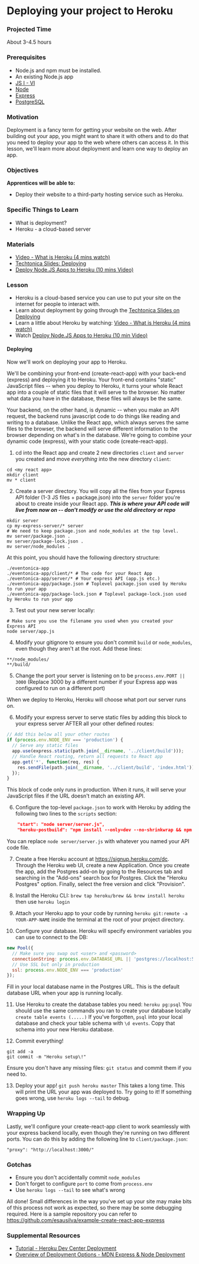 # Deploying your project to Heroku

### Projected Time

About 3-4.5 hours

### Prerequisites

- Node.js and npm must be installed.
- An existing Node.js app
- [JS I - VI](../javascript)
- [Node](../node-js/node-js.md)
- [Express](../express-js/express.md)
- [PostgreSQL](../databases/installing-postgresql.md)

### Motivation

Deployment is a fancy term for getting your website on the web. After building out your app, you might want to share it with others and to do that you need to deploy your app to the web where others can access it. In this lesson, we'll learn more about deployment and learn one way to deploy an app.

### Objectives

**Apprentices will be able to:**

- Deploy their website to a third-party hosting service such as Heroku.

### Specific Things to Learn

- What is deployment?
- Heroku - a cloud-based server

### Materials

- [Video - What is Heroku (4 mins watch)](https://youtu.be/r5ZUQvl9BtE)
- [Techtonica Slides: Deploying](https://docs.google.com/presentation/d/1Enwhd9hl1fn1-afMXJ6xvkJm5SDJpHjfQoA7s2znHpw/edit?usp=sharing)
- [Deploy Node.JS Apps to Heroku (10 mins Video)](https://youtu.be/AZNFox2CvBk)

### Lesson

- Heroku is a cloud-based service you can use to put your site on the internet for people to interact with.
- Learn about deployment by going through the [Techtonica Slides on Deploying](https://docs.google.com/presentation/d/1Enwhd9hl1fn1-afMXJ6xvkJm5SDJpHjfQoA7s2znHpw/edit?usp=sharing)
- Learn a little about Heroku by watching: [Video - What is Heroku (4 mins watch)](https://youtu.be/r5ZUQvl9BtE)
- Watch [Deploy Node.JS Apps to Heroku (10 min Video)](https://youtu.be/AZNFox2CvBk)

#### Deploying

Now we'll work on deploying your app to Heroku.

We'll be combining your front-end (create-react-app) with your back-end (express) and deploying it to Heroku. Your front-end contains "static" JavaScript files -- when you deploy to Heroku, it turns your whole React app into a couple of static files that it will serve to the browser. No matter what data you have in the database, these files will always be the same.

Your backend, on the other hand, is dynamic -- when you make an API request, the backend runs javascript code to do things like reading and writing to a database. Unlike the React app, which always serves the same files to the browser, the backend will serve different information to the browser depending on what's in the database. We're going to combine your dynamic code (express), with your static code (create-react-app).

1. cd into the React app and create 2 new directories `client` and `server` you created and move _everything_ into the  new directory `client`:

```
cd <my react app>
mkdir client
mv * client
```

2. Create a server directory. You will copy all the files from your Express API folder (1-3 JS files + package.json) into the `server` folder you're about to create inside your React app. _**This is where your API code will live from now on -- don't modify or use the old directory or repo**_

```
mkdir server
cp my-express-server/* server
# We need to keep package.json and node_modules at the top level.
mv server/package.json .
mv server/package-lock.json .
mv server/node_modules .
```

At this point, you should have the following directory structure:

```
./eventonica-app
./eventonica-app/client/* # The code for your React App
./eventonica-app/server/* # Your express API (app.js etc.)
./eventonica-app/package.json # Toplevel package.json used by Heroku to run your app
./eventonica-app/package-lock.json # Toplevel package-lock.json used by Heroku to run your app
```

3. Test out your new server locally:

```
# Make sure you use the filename you used when you created your Express API
node server/app.js
```

4. Modify your gitignore to ensure you don't commit `build` or `node_modules`, even though they aren't at the root. Add these lines:

```
**/node_modules/
**/build/
```

5. Change the port your server is listening on to be
   `process.env.PORT || 3000` (Replace 3000 by a different number if your Express app was configured to run on a different port)

When we deploy to Heroku, Heroku will choose what port our server runs on.

6. Modify your express server to serve static files by adding this block to your express server AFTER all your other defined routes:

```javascript
// Add this below all your other routes
if (process.env.NODE_ENV === 'production') {
  // Serve any static files
  app.use(express.static(path.join(__dirname, '../client/build')));
  // Handle React routing, return all requests to React app
  app.get('*', function(req, res) {
    res.sendFile(path.join(__dirname, '../client/build', 'index.html'));
  });
}
```

This block of code only runs in production. When it runs, it will serve your JavaScript files if the URL doesn't match an existing API.

6. Configure the top-level `package.json` to work with Heroku by adding the following two lines to the `scripts` section:

```json
    "start": "node server/server.js",
    "heroku-postbuild": "npm install --only=dev --no-shrinkwrap && npm run build"
```

You can replace `node server/server.js` with whatever you named your API code
file.

7.  Create a free Heroku account at https://signup.heroku.com/dc.  
    Through the Heroku web UI, create a new Application.
    Once you create the app, add the Postgres add-on by going to the Resources tab
    and searching in the "Add-ons" search box for Postgres.
    Click the "Heroku Postgres" option. Finally, select the free version and click
    "Provision".

8.  Install the Heroku CLI: `brew tap heroku/brew && brew install heroku` then use `heroku login`

9.  Attach your Heroku app to your code by running `heroku git:remote -a YOUR-APP-NAME`
    inside the terminal at the root of your project directory.

10. Configure your database. Heroku will specify environment variables you can use to connect to the DB:

```javascript
new Pool({
  // Make sure you swap out <user> and <password>
  connectionString: process.env.DATABASE_URL || 'postgres://localhost:5432/<database_name>'
  // Use SSL but only in production
  ssl: process.env.NODE_ENV === 'production'
});
```

Fill in your local database name in the Postgres URL. This is the default
database URL when your app is running locally.

11. Use Heroku to create the database tables you need:
    `heroku pg:psql`
    You should use the same commands you ran to create your database locally
    `create table events (.....)`
    If you've forgotten, `psql` into your local database and check your table schema
    with `\d events`. Copy that schema into your new Heroku database.

12. Commit everything!

```
git add -a
git commit -m "Heroku setup\!"
```

Ensure you don't have any missing files: `git status` and commit them if you need to.

13. Deploy your app!
    `git push heroku master`
    This takes a long time.
    This will print the URL your app was deployed to. Try going to it! If something goes wrong, use `heroku logs --tail` to debug.

### Wrapping Up

Lastly, we'll configure your create-react-app client to work seamlessly with your express backend locally, even though they're running on two different ports. You can do this by adding the following line to `client/package.json`:

```
"proxy": "http://localhost:3000/"
```

### Gotchas

- Ensure you don't accidentally commit `node_modules`
- Don't forget to configure `port` to come from `process.env`
- Use `heroku logs --tail` to see what's wrong

All done! Small differences in the way you've set up your site may make bits of this process not work as expected, so there may be some debugging required. Here is a sample repository you can refer to https://github.com/esausilva/example-create-react-app-express

### Supplemental Resources

- [Tutorial - Heroku Dev Center Deployment](https://devcenter.heroku.com/articles/deploying-nodejs)
- [Overview of Deployment Options - MDN Express & Node Deployment](https://developer.mozilla.org/en-US/docs/Learn/Server-side/Express_Nodejs/deployment)
